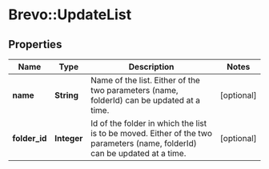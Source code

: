 # Brevo::UpdateList

## Properties
Name | Type | Description | Notes
------------ | ------------- | ------------- | -------------
**name** | **String** | Name of the list. Either of the two parameters (name, folderId) can be updated at a time. | [optional] 
**folder_id** | **Integer** | Id of the folder in which the list is to be moved. Either of the two parameters (name, folderId) can be updated at a time. | [optional] 


